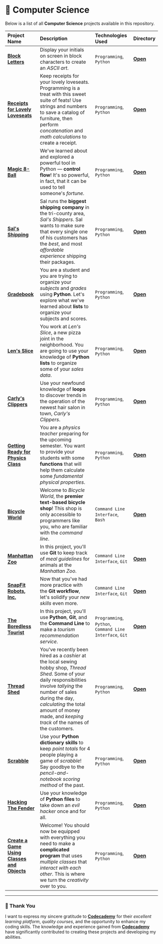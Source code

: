 # 📂 Computer Science

Below is a list of all **Computer Science** projects available in this repository.

| Project Name | Description| Technologies Used | Directory |
| :------------------------- | :------------------------------------ | :---------------------------------- | :---------------------- |
| [**Block Letters**](https://www.codecademy.com/journeys/computer-science/paths/cscj-22-intro-to-programming/tracks/cscj-22-introduction-to-computer-science-career-path/modules/cscj-22-python-hello-world/projects/python-block-letters) | Display your initials on screen in block characters to create an *ASCII art*. | `Programming`, `Python` | [**Open**](./01-block-letters/) |
| [**Receipts for Lovely Loveseats**](https://www.codecademy.com/journeys/computer-science/paths/cscj-22-intro-to-programming/tracks/cscj-22-introduction-to-computer-science-career-path/modules/cscj-22-python-hello-world/projects/python-furniture-store) | Keep receipts for your lovely loveseats. Programming is a treat with this sweet suite of feats! Use strings and numbers to save a catalog of furniture, then perform *concatenation* and *math calculations* to create a receipt. | `Programming`, `Python` | [**Open**](./02-receipts-for-lovely-loveseats/) |
| [**Magic 8-Ball**](https://www.codecademy.com/journeys/computer-science/paths/cscj-22-intro-to-programming/tracks/cscj-22-introduction-to-computer-science-career-path/modules/cscj-22-python-control-flow/projects/python-magic-8-ball) | We've learned about and explored a powerful tool in Python — **control flow**! It's so powerful, in fact, that it can be used to tell someone's *fortune*. | `Programming`, `Python` | [**Open**](./03-magic-8-ball/) |   
| [**Sal's Shipping**](https://www.codecademy.com/journeys/computer-science/paths/cscj-22-intro-to-programming/tracks/cscj-22-introduction-to-computer-science-career-path/modules/cscj-22-python-control-flow/projects/python-sals-shipping) | Sal runs the **biggest shipping company** in the tri-county area, *Sal's Shippers*. Sal wants to make sure that every single one of his customers has the *best*, and most *affordable experience* shipping their packages. | `Programming`, `Python` | [**Open**](./04-sal's-shipping/) |
| [**Gradebook**](https://www.codecademy.com/journeys/computer-science/paths/cscj-22-intro-to-programming/tracks/cscj-22-fundamentals-of-python/modules/cscj-22-python-lists/projects/python-gradebook) | You are a student and you are trying to organize your *subjects* and *grades* using **Python**. Let's explore what we've learned about **lists** to organize your subjects and scores. | `Programming`, `Python` | [**Open**](./05-gradebook/) |
| [**Len's Slice**](https://www.codecademy.com/journeys/computer-science/paths/cscj-22-intro-to-programming/tracks/cscj-22-fundamentals-of-python/modules/cscj-22-python-lists/projects/python-lens-slice) | You work at *Len's Slice*, a new pizza joint in the neighborhood. You are going to use your knowledge of **Python lists** to organize some of your *sales data*. | `Programming`, `Python` | [**Open**](./06-len's-slice/) |
| [**Carly's Clippers**](https://www.codecademy.com/journeys/computer-science/paths/cscj-22-intro-to-programming/tracks/cscj-22-fundamentals-of-python/modules/cscj-22-python-loops/projects/python-carlys-clippers) | Use your newfound knowledge of **loops** to discover trends in the operation of the newest hair salon in town, *Carly's Clippers*. | `Programming`, `Python` | [**Open**](./07-carly's-clippers/) |
| [**Getting Ready for Physics Class**](https://www.codecademy.com/journeys/computer-science/paths/cscj-22-intro-to-programming/tracks/cscj-22-fundamentals-of-python/modules/cscj-22-python-functions/projects/physics-class) | You are a *physics teacher* preparing for the upcoming semester. You want to provide your students with some **functions** that will help them calculate some *fundamental physical properties*. | `Programming`, `Python` | [**Open**](./08-getting-ready-for-physics-class/) |
| [**Bicycle World**](https://www.codecademy.com/journeys/computer-science/paths/cscj-22-intro-to-programming/tracks/cscj-22-programming-in-python-on-your-computer/modules/cscj-22-python-on-your-computer/projects/bicycle-world) | Welcome to *Bicycle World*, the **premier text-based bicycle shop**! This shop is only accessible to programmers like you, who are familiar with the *command line*. | `Command Line Interface`, `Bash`  | [**Open**](./09-bicycle-world/) |
| [**Manhattan Zoo**](https://www.codecademy.com/journeys/computer-science/paths/cscj-22-intro-to-programming/tracks/cscj-22-programming-in-python-on-your-computer/modules/cscj-22-basic-git-workflow/projects/manhattan-zoo) | In this project, you'll use **Git** to keep track of *meal guidelines* for animals at the *Manhattan Zoo*. | `Command Line Interface`, `Git` | [**Open**](./10-manhattan-zoo/) |
| [**SnapFit Robots, Inc.**](https://www.codecademy.com/journeys/computer-science/paths/cscj-22-intro-to-programming/tracks/cscj-22-computer-science-git-and-github/modules/cscj-22-git-and-github/projects/snapfit-robots-inc) | Now that you've had more practice with the **Git workflow**, let's solidify your *new skills* even more. | `Command Line Interface`, `Git` | [**Open**](./11-snapfit-robots-inc/) |
| [**The Boredless Tourist**](https://www.codecademy.com/journeys/computer-science/paths/cscj-22-intro-to-programming/tracks/cscj-22-project-the-boredless-tourist/modules/cscj-22-project-git-the-boredless-tourist/projects/the-boredless-tourist) | In this project, you'll use **Python**, **Git**, and the **Command Line** to make a *tourism recommendation service*. | `Programming`, `Python`, `Command Line Interface`, `Git` | [**Open**](./12-the-boredless-tourist/) |
| [**Thread Shed**](https://www.codecademy.com/journeys/computer-science/paths/cscj-22-intro-to-programming/tracks/cscj-22-basic-python-data-structures-and-objects/modules/cscj-22-python-strings/projects/thread-shed) | You've recently been hired as a *cashier* at the local sewing hobby shop, *Thread Shed*. Some of your daily responsibilities involve *tallying* the number of sales during the day, *calculating* the total amount of money made, and *keeping track* of the names of the customers. | `Programming`, `Python` | [**Open**](./13-thread-shed/) |
| [**Scrabble**](https://www.codecademy.com/journeys/computer-science/paths/cscj-22-intro-to-programming/tracks/cscj-22-basic-python-data-structures-and-objects/modules/cscj-22-python-dictionaries/projects/scrabble) | Use your **Python dictionary skills** to keep *point totals* for 4 people playing a game of *scrabble*! Say goodbye to the *pencil-and-notebook scoring method* of the past. | `Programming`, `Python` | [**Open**](./14-scrabble/) |
| [**Hacking The Fender**](https://www.codecademy.com/journeys/computer-science/paths/cscj-22-intro-to-programming/tracks/cscj-22-basic-python-data-structures-and-objects/modules/cscj-22-python-files/projects/hacking-the-fender) | Use your knowledge of **Python files** to take down an *evil hacker* once and for all. | `Programming`, `Python` | [**Open**](./15-hacking-the-fender/) |
| [**Create a Game Using Classes and Objects**](https://www.codecademy.com/journeys/computer-science/paths/cscj-22-intro-to-programming/tracks/cscj-22-basic-python-data-structures-and-objects/modules/cscj-22-python-object-oriented-programming/projects/create-a-game-using-classes-and-objects) | Welcome! You should now be equipped with everything you need to make a **complicated program** that uses *multiple classes* that *interact with each other*. This is where we turn the *creativity* over to you. | `Programming`, `Python` | [**Open**](./16-create-a-game-using-classes-and-objects/) |

--- 

### 🙏 Thank You

I want to express my sincere gratitude to [**Codecademy**](http://www.codecademy.com/) for their *excellent learning platform*, *quality courses*, and the opportunity to enhance my coding skills. The knowledge and experience gained from [**Codecademy**](http://www.codecademy.com/) have significantly contributed to creating these projects and developing my abilities.